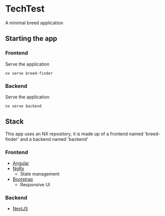 # TechTest

A minimal breed application

## Starting the app

### Frontend
Serve the application
```
nx serve breed-finder
```

### Backend
Serve the application
```
nx serve backend
```

## Stack

This app uses an NX repository, it is made up of a frontend named 'breed-finder' and a backend named 'backend'

### Frontend
- [Angular](https://angular.io/)
- [NgRx](https://ngrx.io/)
  - State management
- [Bootstrap](https://getbootstrap.com/)
  - Responsive UI

### Backend
- [NestJS](https://nestjs.com/)
